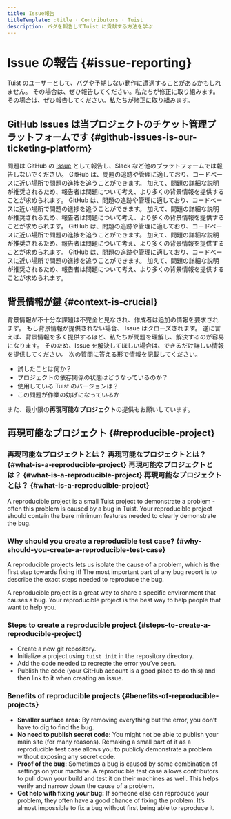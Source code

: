 ```yaml
---
title: Issue報告
titleTemplate: :title · Contributors · Tuist
description: バグを報告してTuist に貢献する方法を学ぶ
---
```


# Issue の報告 {#issue-reporting}

Tuist のユーザーとして、バグや予期しない動作に遭遇することがあるかもしれません。
その場合は、ぜひ報告してください。私たちが修正に取り組みます。
その場合は、ぜひ報告してください。私たちが修正に取り組みます。

## GitHub Issues は当プロジェクトのチケット管理プラットフォームです {#github-issues-is-our-ticketing-platform}

問題は GitHub の [Issue](https://github.com/tuist/tuist/issues) として報告し、Slack など他のプラットフォームでは報告しないでください。 GitHub は、問題の追跡や管理に適しており、コードベースに近い場所で問題の進捗を追うことができます。 加えて、問題の詳細な説明が推奨されるため、報告者は問題について考え、より多くの背景情報を提供することが求められます。 GitHub は、問題の追跡や管理に適しており、コードベースに近い場所で問題の進捗を追うことができます。 加えて、問題の詳細な説明が推奨されるため、報告者は問題について考え、より多くの背景情報を提供することが求められます。 GitHub は、問題の追跡や管理に適しており、コードベースに近い場所で問題の進捗を追うことができます。 加えて、問題の詳細な説明が推奨されるため、報告者は問題について考え、より多くの背景情報を提供することが求められます。 GitHub は、問題の追跡や管理に適しており、コードベースに近い場所で問題の進捗を追うことができます。 加えて、問題の詳細な説明が推奨されるため、報告者は問題について考え、より多くの背景情報を提供することが求められます。

## 背景情報が鍵 {#context-is-crucial}

背景情報が不十分な課題は不完全と見なされ、作成者は追加の情報を要求されます。 もし背景情報が提供されない場合、 Issue はクローズされます。 逆に言えば、背景情報を多く提供するほど、私たちが問題を理解し、解決するのが容易になります。 そのため、Issue を解決してほしい場合は、できるだけ詳しい情報を提供してください。 次の質問に答える形で情報を記載してください。

- 試したことは何か？
- プロジェクトの依存関係の状態はどうなっているのか？
- 使用している Tuist のバージョンは？
- この問題が作業の妨げになっているか

また、最小限の**再現可能なプロジェクト**の提供もお願いしています。

## 再現可能なプロジェクト {#reproducible-project}

### 再現可能なプロジェクトとは？ 再現可能なプロジェクトとは？ {#what-is-a-reproducible-project} 再現可能なプロジェクトとは？ {#what-is-a-reproducible-project} 再現可能なプロジェクトとは？ {#what-is-a-reproducible-project}

A reproducible project is a small Tuist project to demonstrate a problem - often this problem is caused by a bug in Tuist. Your reproducible project should contain the bare minimum features needed to clearly demonstrate the bug.

### Why should you create a reproducible test case? {#why-should-you-create-a-reproducible-test-case}

A reproducible projects lets us isolate the cause of a problem, which is the first step towards fixing it! The most important part of any bug report is to describe the exact steps needed to reproduce the bug.

A reproducible project is a great way to share a specific environment that causes a bug. Your reproducible project is the best way to help people that want to help you.

### Steps to create a reproducible project {#steps-to-create-a-reproducible-project}

- Create a new git repository.
- Initialize a project using `tuist init` in the repository directory.
- Add the code needed to recreate the error you’ve seen.
- Publish the code (your GitHub account is a good place to do this) and then link to it when creating an issue.

### Benefits of reproducible projects {#benefits-of-reproducible-projects}

- **Smaller surface area:** By removing everything but the error, you don’t have to dig to find the bug.
- **No need to publish secret code:** You might not be able to publish your main site (for many reasons). Remaking a small part of it as a reproducible test case allows you to publicly demonstrate a problem without exposing any secret code.
- **Proof of the bug:** Sometimes a bug is caused by some combination of settings on your machine. A reproducible test case allows contributors to pull down your build and test it on their machines as well. This helps verify and narrow down the cause of a problem.
- **Get help with fixing your bug:** If someone else can reproduce your problem, they often have a good chance of fixing the problem. It’s almost impossible to fix a bug without first being able to reproduce it.
